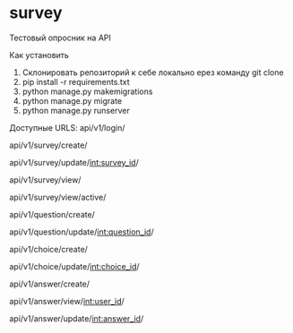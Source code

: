 # survey

Тестовый опросник на API

Как установить
1. Склонировать репозиторий к себе локально ерез команду git clone
2. pip install -r requirements.txt
3. python manage.py makemigrations
4. python manage.py migrate
5. python manage.py runserver

Доступные URLS:
api/v1/login/

api/v1/survey/create/

api/v1/survey/update/<int:survey_id>/

api/v1/survey/view/

api/v1/survey/view/active/

api/v1/question/create/

api/v1/question/update/<int:question_id>/

api/v1/choice/create/

api/v1/choice/update/<int:choice_id>/

api/v1/answer/create/

api/v1/answer/view/<int:user_id>/

api/v1/answer/update/<int:answer_id>/
